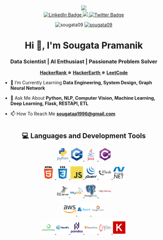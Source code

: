 <div id="header" align="center">
  <img src="https://media.giphy.com/media/M9gbBd9nbDrOTu1Mqx/giphy.gif" width="100"/>
</div>
<div id="badges" align="center">
  <a href="https://www.linkedin.com/in/sougata-pramanik-a7284112b/">
    <img src="https://img.shields.io/badge/LinkedIn-blue?style=for-the-badge&logo=linkedin&logoColor=white" alt="LinkedIn Badge"/>
  </a>
  <a href="https://www.facebook.com/sougata.pramanik.560">
    <img src="https://img.shields.io/badge/facebook-red?style=for-the-badge&logo=facebook&logoColor=white%22%20alt=%22Facebook%20Badge"/>
  </a>
  <a href="https://twitter.com/sougatap1996">
    <img src="https://img.shields.io/badge/Twitter-blue?style=for-the-badge&logo=twitter&logoColor=white" alt="Twitter Badge"/>
  </a>
</div>
<p align="center">
    <img src="https://komarev.com/ghpvc/?username=sougata09" alt="sougata09" />
    <a href="https://github.com/sougata09?tab=followers">
        <img src="https://img.shields.io/github/followers/sougata09.svg?style=social&label=Follow" alt="sougata09" />
    </a>
</p>
<h1 align="center">Hi 👋, I'm Sougata Pramanik</h1>
<h3 align="center">Data Scientist | AI Enthusiast | Passionate Problem Solver</h3>

<p align="center">
    <a href="https://www.hackerrank.com/sougatap1996">
        <b>HackerRank</b>
    </a>
    ❅
    <a href="https://www.hackerearth.com/@sougatap1996">
        <b>HackerEarth</b>
    </a>
    ❅
    <a href="https://leetcode.com/sougata9/">
        <b>LeetCode</b>
    </a>
</p>


- 🌱 I’m Currently Learning **Data Engineering, System Design, Graph Neural Network**

- 💬 Ask Me About **Python, NLP, Computer Vision, Machine Learning, Deep Learning, Flask, RESTAPI, ETL**

- 📫 How To Reach Me **sougatap1996@gmail.com**

<h1 align="center"></h1>

<h2 align="center">💻 Languages and Development Tools</h2>
<p align="center">
    <a href="" target="_blank"> <img src="https://github.com/devicons/devicon/blob/master/icons/python/python-original-wordmark.svg" alt="python" width="40" height="40"/> </a>
    <a href="" target="_blank"> <img src="https://github.com/devicons/devicon/blob/master/icons/cplusplus/cplusplus-original.svg" alt="go" width="40" height="40"/> </a>
    <a href="" target="_blank"> <img src="https://github.com/devicons/devicon/blob/master/icons/java/java-original-wordmark.svg" alt="go" width="40" height="40"/> </a>
    <a href="" target="_blank"> <img src="https://github.com/devicons/devicon/blob/master/icons/csharp/csharp-original.svg" alt="go" width="40" height="40"/> </a>
</p>
<p align="center">
    <a href="" target="_blank"> <img src="https://github.com/devicons/devicon/blob/master/icons/html5/html5-original-wordmark.svg" alt="python" width="40" height="40"/> </a>
    <a href="" target="_blank"> <img src="https://github.com/devicons/devicon/blob/master/icons/css3/css3-original-wordmark.svg" alt="go" width="40" height="40"/> </a>
    <a href="" target="_blank"> <img src="https://github.com/devicons/devicon/blob/master/icons/javascript/javascript-original.svg" alt="go" width="40" height="40"/> </a>
    <a href="" target="_blank"> <img src="https://github.com/devicons/devicon/blob/master/icons/jquery/jquery-original-wordmark.svg" alt="go" width="40" height="40"/> </a>
    <a href="" target="_blank"> <img src="https://github.com/devicons/devicon/blob/master/icons/flask/flask-original-wordmark.svg" alt="go" width="40" height="40"/> </a>
    <a href="" target="_blank"> <img src="https://github.com/devicons/devicon/blob/master/icons/dot-net/dot-net-original-wordmark.svg" alt="go" width="40" height="40"/> </a>
</p>
<p align="center">
    <a href="" target="_blank"> <img src="https://github.com/devicons/devicon/blob/master/icons/microsoftsqlserver/microsoftsqlserver-plain-wordmark.svg" alt="python" width="40" height="40"/> </a>
    <a href="" target="_blank"> <img src="https://github.com/devicons/devicon/blob/master/icons/mysql/mysql-original-wordmark.svg" alt="go" width="40" height="40"/> </a>
    <a href="" target="_blank"> <img src="https://github.com/devicons/devicon/blob/master/icons/postgresql/postgresql-original-wordmark.svg" alt="go" width="40" height="40"/> </a>
    <a href="" target="_blank"> <img src="https://github.com/devicons/devicon/blob/master/icons/sqlalchemy/sqlalchemy-original-wordmark.svg" alt="go" width="40" height="40"/> </a>
</p>
<p align="center">
    <a href="" target="_blank"> <img src="https://github.com/devicons/devicon/blob/master/icons/amazonwebservices/amazonwebservices-original-wordmark.svg" alt="python" width="40" height="40"/> </a>
    <a href="" target="_blank"> <img src="https://github.com/devicons/devicon/blob/master/icons/azure/azure-original-wordmark.svg" alt="go" width="40" height="40"/> </a>
    <a href="" target="_blank"> <img src="https://github.com/devicons/devicon/blob/master/icons/googlecloud/googlecloud-original-wordmark.svg" alt="go" width="40" height="40"/> </a>
</p>
<p align="center">
    <a href="" target="_blank"> <img src="https://github.com/devicons/devicon/blob/master/icons/anaconda/anaconda-original-wordmark.svg" alt="python" width="40" height="40"/> </a>
    <a href="" target="_blank"> <img src="https://github.com/devicons/devicon/blob/master/icons/numpy/numpy-original-wordmark.svg" alt="go" width="40" height="40"/> </a>
    <a href="" target="_blank"> <img src="https://github.com/devicons/devicon/blob/master/icons/pandas/pandas-original-wordmark.svg" alt="go" width="40" height="40"/> </a>
    <a href="" target="_blank"> <img src="https://github.com/devicons/devicon/blob/master/icons/tensorflow/tensorflow-original-wordmark.svg" alt="go" width="40" height="40"/> </a>
    <a href="" target="_blank"> <img src="/img/pytorch.png" alt="go" width="40" height="40"/> </a>
    <a href="" target="_blank"> <img src="/img/keras.png" alt="go" width="40" height="40"/> </a>
</p>
